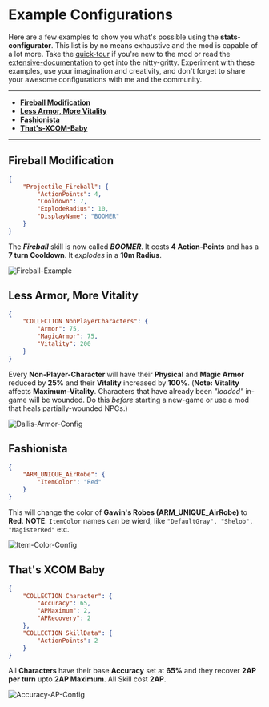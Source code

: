 # Example Configurations

Here are a few examples to show you what's possible using the **stats-configurator**. This list is by no means exhaustive and the mod is capable of a lot more. Take the [quick-tour](Documentation/QuickTour.md) if you're new to the mod or read the [extensive-documentation](Documentation/Extensive-Documentation.md) to get into the nitty-gritty. Experiment with these examples, use your imagination and creativity, and don't forget to share your awesome configurations with me and the community.

---

- **[Fireball Modification](#Fireball-Modification)**
- **[Less Armor, More Vitality](#Less-Armor-More-Vitality)**
- **[Fashionista](#Fashionista)**
- **[That's-XCOM-Baby](#Thats-XCOM-Baby)**

---

## Fireball Modification

```json
{
    "Projectile_Fireball": {
        "ActionPoints": 4,
        "Cooldown": 7,
        "ExplodeRadius": 10,
        "DisplayName": "BOOMER"
    }
}
```

The ***Fireball*** skill is now called ***BOOMER***. It costs **4 Action-Points** and has a **7 turn Cooldown**. It _explodes_ in a **10m Radius**.

![Fireball-Example](https://imgur.com/Vc3NkF8.png)

## Less Armor, More Vitality

```json
{
    "COLLECTION NonPlayerCharacters": {
        "Armor": 75,
        "MagicArmor": 75,
        "Vitality": 200
    }
}
```

Every **Non-Player-Character** will have their **Physical** and **Magic Armor** reduced by **25%** and their **Vitality** increased by **100%**. (**Note:** **Vitality** affects **Maximum-Vitality**. Characters that have already been _"loaded"_ in-game will be wounded. Do this _before_ starting a new-game or use a mod that heals partially-wounded NPCs.)

![Dallis-Armor-Config](https://imgur.com/DBhUcSK.png)

## Fashionista

```json
{
    "ARM_UNIQUE_AirRobe": {
        "ItemColor": "Red"
    }
}
```

This will change the color of **Gawin's Robes (ARM_UNIQUE_AirRobe)** to **Red**. **NOTE**: `ItemColor` names can be wierd, like `"DefaultGray", "Shelob", "MagisterRed"` etc.

![Item-Color-Config](https://imgur.com/ar7xTzX.png)

## That's XCOM Baby

```json
{
    "COLLECTION Character": {
        "Accuracy": 65,
        "APMaximum": 2,
        "APRecovery": 2
    },
    "COLLECTION SkillData": {
        "ActionPoints": 2
    }
}
```

All **Characters** have their base **Accuracy** set at **65%** and they recover **2AP per turn** upto **2AP Maximum**. All Skill cost **2AP**.

![Accuracy-AP-Config](https://imgur.com/B9vRYbt.png)
